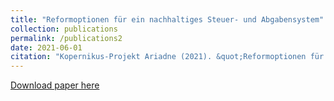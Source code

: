 ```yaml
---
title: "Reformoptionen für ein nachhaltiges Steuer- und Abgabensystem"
collection: publications
permalink: /publications2
date: 2021-06-01
citation: "Kopernikus-Projekt Ariadne (2021). &quot;Reformoptionen für ein nachhaltiges Steuer- und Abgabensystem: Wie Lenkungssteuern effektiv und gerecht für den Klima- und Umweltschutz ausgestaltet werden können.&quot; <i>Ariadne Kurzdossier</i>."
---
```

[Download paper here](https://ariadneprojekt.de/media/2021/05/Ariadne-Kurzdossier_Steuerreform_Juni2021.pdf)
